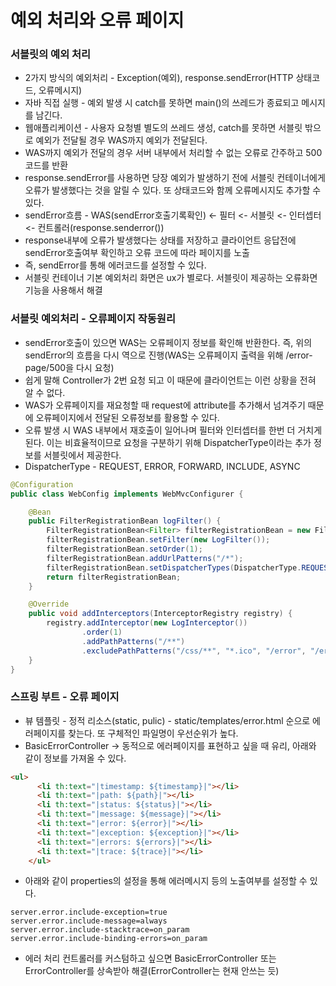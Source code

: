 # 예외 처리와 오류 페이지
### 서블릿의 예외 처리
+ 2가지 방식의 예외처리 - Exception(예외), response.sendError(HTTP 상태코드, 오류메시지)
+ 자바 직접 실행 - 예외 발생 시 catch를 못하면 main()의 쓰레드가 종료되고 메시지를 남긴다.
+ 웹애플리케이션 - 사용자 요청별 별도의 쓰레드 생성, catch를 못하면 서블릿 밖으로 예외가 전달될 경우 WAS까지 예외가 전달된다.
+ WAS까지 예외가 전달의 경우 서버 내부에서 처리할 수 없는 오류로 간주하고 500코드를 반환
+ response.sendError를 사용하면 당장 예외가 발생하기 전에 서블릿 컨테이너에게 오류가 발생했다는 것을 알릴 수 있다. 또 상태코드와 함께 오류메시지도 추가할 수 있다.
+ sendError흐름 - WAS(sendError호출기록확인) <- 필터 <- 서블릿 <- 인터셉터 <- 컨트롤러(response.senderror())
+ response내부에 오류가 발생했다는 상태를 저장하고 클라이언트 응답전에 sendError호출여부 확인하고 오류 코드에 따라 페이지를 노출
+ 즉, sendError를 통해 에러코드를 설정할 수 있다.
+ 서블릿 컨테이너 기본 예외처리 화면은 ux가 별로다. 서블릿이 제공하는 오류화면 기능을 사용해서 해결

### 서블릿 예외처리 - 오류페이지 작동원리
+ sendError호출이 있으면 WAS는 오류페이지 정보를 확인해 반환한다. 즉, 위의 sendError의 흐름을 다시 역으로 진행(WAS는 오류페이지 출력을 위해 /error-page/500을 다시 요청)
+ 쉽게 말해 Controller가 2번 요청 되고 이 때문에 클라이언트는 이런 상황을 전혀 알 수 없다.
+ WAS가 오류페이지를 재요청할 때 request에 attribute를 추가해서 넘겨주기 때문에 오류페이지에서 전달된 오류정보를 활용할 수 있다.
+ 오류 발생 시 WAS 내부에서 재호출이 일어나며 필터와 인터셉터를 한번 더 거치게 된다. 이는 비효율적이므로 요청을 구분하기 위해 DispatcherType이라는 추가 정보를 서블릿에서 제공한다.
+ DispatcherType - REQUEST, ERROR, FORWARD, INCLUDE, ASYNC
```java
@Configuration
public class WebConfig implements WebMvcConfigurer {

    @Bean
    public FilterRegistrationBean logFilter() {
        FilterRegistrationBean<Filter> filterRegistrationBean = new FilterRegistrationBean<>();
        filterRegistrationBean.setFilter(new LogFilter());
        filterRegistrationBean.setOrder(1);
        filterRegistrationBean.addUrlPatterns("/*");
        filterRegistrationBean.setDispatcherTypes(DispatcherType.REQUEST, DispatcherType.ERROR);
        return filterRegistrationBean;
    }

    @Override
    public void addInterceptors(InterceptorRegistry registry) {
        registry.addInterceptor(new LogInterceptor())
                .order(1)
                .addPathPatterns("/**")
                .excludePathPatterns("/css/**", "*.ico", "/error", "/error-page/**");
    }
}
```

### 스프링 부트 - 오류 페이지
+ 뷰 템플릿 - 정적 리소스(static, pulic) - static/templates/error.html 순으로 에러페이지를 찾는다. 또 구체적인 파일명이 우선순위가 높다.
+ BasicErrorController -> 동적으로 에러페이지를 표현하고 싶을 때 유리, 아래와 같이 정보를 가져올 수 있다.
```html
<ul>
      <li th:text="|timestamp: ${timestamp}|"></li>
      <li th:text="|path: ${path}|"></li>
      <li th:text="|status: ${status}|"></li>
      <li th:text="|message: ${message}|"></li>
      <li th:text="|error: ${error}|"></li>
      <li th:text="|exception: ${exception}|"></li>
      <li th:text="|errors: ${errors}|"></li>
      <li th:text="|trace: ${trace}|"></li>
    </ul>
```
+ 아래와 같이 properties의 설정을 통해 에러메시지 등의 노출여부를 설정할 수 있다.
```
server.error.include-exception=true
server.error.include-message=always
server.error.include-stacktrace=on_param
server.error.include-binding-errors=on_param
```
+ 에러 처리 컨트롤러를 커스텀하고 싶으면 BasicErrorController 또는 ErrorController를 상속받아 해결(ErrorController는 현재 안쓰는 듯)
